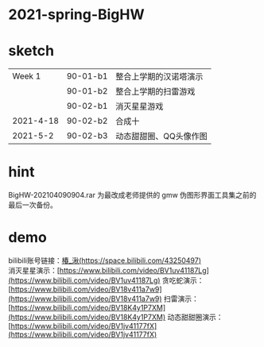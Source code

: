 # 2021-spring-BigHW

# sketch
||||
|--|--|--|
|Week 1|90-01-b1|整合上学期的汉诺塔演示|
||90-01-b2|整合上学期的扫雷游戏|
||90-02-b1|消灭星星游戏|
|2021-4-18|90-02-b2|合成十|
|2021-5-2|90-02-b3|动态甜甜圈、QQ头像作图|

# hint
BigHW-202104090904.rar 为最改成老师提供的 gmw 伪图形界面工具集之前的最后一次备份。

# demo
bilibili账号链接：[椿_湫(https://space.bilibili.com/43250497)](https://space.bilibili.com/43250497)
</br>
消灭星星演示：[https://www.bilibili.com/video/BV1uv41187Lg](https://www.bilibili.com/video/BV1uv41187Lg)
贪吃蛇演示：[https://www.bilibili.com/video/BV18v411a7w9](https://www.bilibili.com/video/BV18v411a7w9)
扫雷演示：[https://www.bilibili.com/video/BV18K4y1P7XM](https://www.bilibili.com/video/BV18K4y1P7XM)
动态甜甜圈演示：[https://www.bilibili.com/video/BV1jv41177fX](https://www.bilibili.com/video/BV1jv41177fX)
